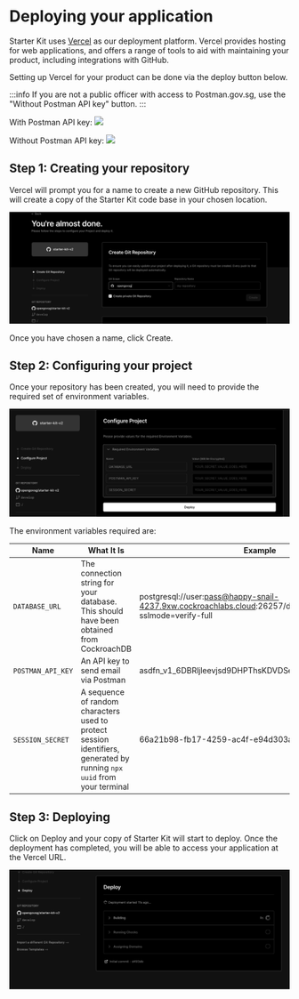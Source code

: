 # Deploying your application

Starter Kit uses [Vercel](https://vercel.com) as our deployment platform. Vercel provides hosting for web applications, and offers a range of tools to aid with maintaining your product, including integrations with GitHub.

Setting up Vercel for your product can be done via the deploy button below.

:::info
If you are not a public officer with access to Postman.gov.sg, use the "Without Postman API key" button.
:::

With Postman API key: <a href="https://vercel.com/new/clone?repository-url=https%3A%2F%2Fgithub.com%2Fopengovsg%2Fstarter-kit%2Ftree%2Fmain&env=DATABASE_URL,SESSION_SECRET,POSTMAN_API_KEY">
<img src="https://vercel.com/button" width={125} />
</a>

Without Postman API key: <a href="https://vercel.com/new/clone?repository-url=https%3A%2F%2Fgithub.com%2Fopengovsg%2Fstarter-kit%2Ftree%2Fmain&env=DATABASE_URL,SESSION_SECRET">
<img src="https://vercel.com/button" width={125} />
</a>

## Step 1: Creating your repository

Vercel will prompt you for a name to create a new GitHub repository. This will create a copy of the Starter Kit code base in your chosen location.

![Vercel - Create Repository](./images/vercel/create-repository.png)

Once you have chosen a name, click Create.

## Step 2: Configuring your project

Once your repository has been created, you will need to provide the required set of environment variables.

![Vercel - Configure Project, Expanded](./images/vercel/configure-project-expand.png)

The environment variables required are:

| Name              | What It Is                                                                                                              | Example                                                                                             |
| ----------------- | ----------------------------------------------------------------------------------------------------------------------- | --------------------------------------------------------------------------------------------------- |
| `DATABASE_URL`    | The connection string for your database. This should have been obtained from CockroachDB                                | postgresql://user:pass@happy-snail-4237.9xw.cockroachlabs.cloud:26257/defaultdb?sslmode=verify-full |
| `POSTMAN_API_KEY` | An API key to send email via Postman                                                                                    | asdfn_v1_6DBRljleevjsd9DHPThsKDVDSenssCwW9zfA8W2ddf/T                                               |
| `SESSION_SECRET`  | A sequence of random characters used to protect session identifiers, generated by running `npx uuid` from your terminal | 66a21b98-fb17-4259-ac4f-e94d303ac894                                                                |

## Step 3: Deploying

Click on Deploy and your copy of Starter Kit will start to deploy. Once the deployment has completed, you will be able to access your application at the Vercel URL.

![Vercel - Deploy](./images/vercel/deploy.png)
